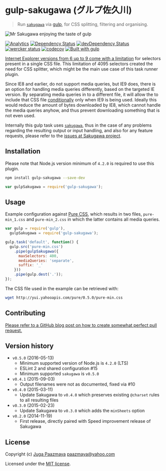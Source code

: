 # gulp-sakugawa (グルプ佐久川)

> Run [`sakugawa`][sakugawa] via [gulp](http://gulpjs.com/ "The streaming build system"),
> for CSS splitting, filtering and organising.

![Mr Sakugawa enjoying the taste of gulp](./logo.png)

[![Analytics](https://ga-beacon.appspot.com/UA-2643697-15/gulp-sakugawa/index?flat)](https://github.com/igrigorik/ga-beacon)
[![Dependency Status](https://img.shields.io/david/paazmaya/gulp-sakugawa.svg?style=flat-square)](https://david-dm.org/paazmaya/gulp-sakugawa)
[![devDependency Status](https://img.shields.io/david/dev/paazmaya/gulp-sakugawa.svg?style=flat-square)](https://david-dm.org/paazmaya/gulp-sakugawa#info=devDependencies)
[![wercker status](https://app.wercker.com/status/ece6b1297280d99cb32271fc8c1daf5b/s "wercker status")](https://app.wercker.com/project/bykey/ece6b1297280d99cb32271fc8c1daf5b)
[![codecov](https://codecov.io/gh/paazmaya/gulp-sakugawa/branch/master/graph/badge.svg)](https://codecov.io/gh/paazmaya/gulp-sakugawa)
[![Built with gulp](http://img.shields.io/badge/gulp-3.9-blue.svg?style=flat-square)](http://gulpjs.com/)

[Internet Explorer versions from 6 up to 9 come with a limitation][ieinternals] for
selectors present in a single CSS file. This limitation of 4095 selectors created the
need for CSS splitter, which might be the main use case of this task runner plugin.

Since IE8 and earlier, do not support media queries, but IE9 does, there is an option for handling
media queries differently, based on the targeted IE version. By separating media queries in
to a different file, it will allow the to include that CSS file [conditionally][] only when
IE9 is being used. Ideally this would reduce the amount of bytes downloaded by IE8, which
cannot handle the media queries anyhow, and thus prevent downloading something that is not
even used.

Internally this gulp task uses [`sakugawa`][sakugawa], thus in the case of any problems regarding the
resulting output or input handling, and also for any feature requests, please refer to the
[issues at Sakugawa project](https://github.com/paazmaya/sakugawa/issues "Issues for Sakugawa").


## Installation

Please note that Node.js version minimum of `4.2.0` is required to use this plugin.

```sh
npm install gulp-sakugawa --save-dev
```

```js
var gulpSakugawa = require('gulp-sakugawa');
```

## Usage

Example configuration against [Pure CSS](http://purecss.io/ "A set of small, responsive CSS modules that you can use in every web project"),
which results in two files, `pure-min_1.css` and `pure-min_2.css` in which the latter
contains all media queries.

```js
var gulp = require('gulp'),
  gulpSakugawa = require('gulp-sakugawa');

gulp.task('default', function() {
  gulp.src('pure-min.css')
    .pipe(gulpSakugawa({
      maxSelectors: 400,
      mediaQueries: 'separate',
      suffix: '_'
    }))
    .pipe(gulp.dest('.'));
});
```

The CSS file used in the example can be retrieved with:

```sh
wget http://yui.yahooapis.com/pure/0.5.0/pure-min.css
```

## Contributing

[Please refer to a GitHub blog post on how to create somewhat perfect pull request.](https://github.com/blog/1943-how-to-write-the-perfect-pull-request "How to write the perfect pull request")

## Version history

* `v0.5.0` (2016-05-13)
  - Minimum supported version of Node.js is `4.2.0` (LTS)
  - ESLint 2 and shared configuration #15
  - Minimum supported `sakugawa` is `v0.5.0`
* `v0.4.1` (2015-09-03)
  - Output filenames were not as documented, fixed via #10
* `v0.4.0` (2015-03-11)
  - Update Sakugawa to `v0.4.0` which preserves existing `@charset` rules to all resulting files
* `v0.3.0` (2015-02-23)
  - Update Sakugawa to `v0.3.0` which adds the `minSheets` option
* `v0.2.0` (2014-11-19)
  - First release, directly paired with Speed improvement release of Sakugawa

## License

Copyright (c) [Juga Paazmaya](https://paazmaya.fi) <paazmaya@yahoo.com>

Licensed under the [MIT license](LICENSE).


[Sakugawa]: https://github.com/paazmaya/sakugawa "CSS splitter, filter and organiser"
[ieinternals]: http://blogs.msdn.com/b/ieinternals/archive/2011/05/14/10164546.aspx "Stylesheet Limits in Internet Explorer"
[conditionally]: http://www.quirksmode.org/css/condcom.html "Conditional comments"
